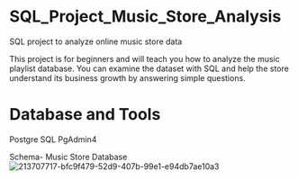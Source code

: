 # SQL_Project_Music_Store_Analysis

SQL project to analyze online music store data

This project is for beginners and will teach you how to analyze the music playlist database. You can examine the dataset with SQL and help the store understand its business growth by answering simple questions.

# Database and Tools
Postgre SQL
PgAdmin4

Schema- Music Store Database
![213707717-bfc9f479-52d9-407b-99e1-e94db7ae10a3](https://github.com/user-attachments/assets/afb05cc7-276d-4b39-9032-7cc0806cbb14)

